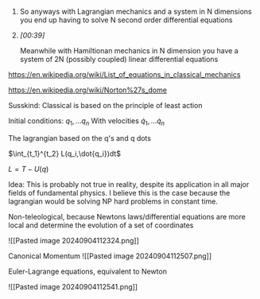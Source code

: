 
1. So anyways with Lagrangian mechanics and a system in N dimensions you end up having to solve N second order differential equations
    
2. _[_00:39_]_
    
    Meanwhile with Hamiltionan mechanics in N dimension you have a system of 2N (possibly coupled) linear differential equations





https://en.wikipedia.org/wiki/List_of_equations_in_classical_mechanics


https://en.wikipedia.org/wiki/Norton%27s_dome




Susskind: Classical is based on the principle of least action


Initial conditions: $q_1,\dots q_n$ 
With velocities $\dot{q}_1, \dots \dot{q}_n$

The lagrangian based on the q's and q dots

$\int_{t_1}^{t_2} L(q_i,\dot{q_i})dt$

$L = T - U(q)$


Idea: This is probably not true in reality, despite its application in all major fields of fundamental physics. I believe this is the case because the lagrangian would be solving NP hard problems in constant time.

Non-teleological, because Newtons laws/differential equations are more local and determine the evolution of a set of coordinates


![[Pasted image 20240904112324.png]]



Canonical Momentum
![[Pasted image 20240904112507.png]]


Euler-Lagrange equations, equivalent to Newton

![[Pasted image 20240904112541.png]]







